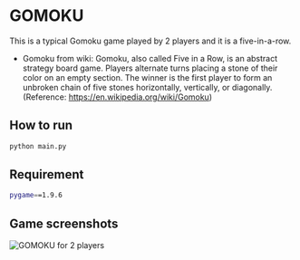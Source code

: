 # GOMOKU

This is a typical Gomoku game played by 2 players and it is a five-in-a-row.

- Gomoku from wiki: Gomoku, also called Five in a Row, is an abstract strategy board game. Players alternate turns placing a stone of their color on an empty section. The winner is the first player to form an unbroken chain of five stones horizontally, vertically, or diagonally. (Reference: https://en.wikipedia.org/wiki/Gomoku)

## How to run
```bash
python main.py
```

## Requirement
```bash
pygame==1.9.6
```

## Game screenshots

![GOMOKU for 2 players](https://raw.githubusercontent.com/positive235/gomoku/master/img/20190504gomoku.gif)
